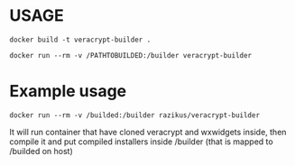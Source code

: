 # USAGE
``` docker build -t veracrypt-builder . ```

``` docker run --rm -v /PATHTOBUILDED:/builder veracrypt-builder ```



# Example usage
``` docker run --rm -v /builded:/builder razikus/veracrypt-builder ```

It will run container that have cloned veracrypt and wxwidgets inside, then compile it and put compiled installers inside /builder (that is mapped to /builded on host)
